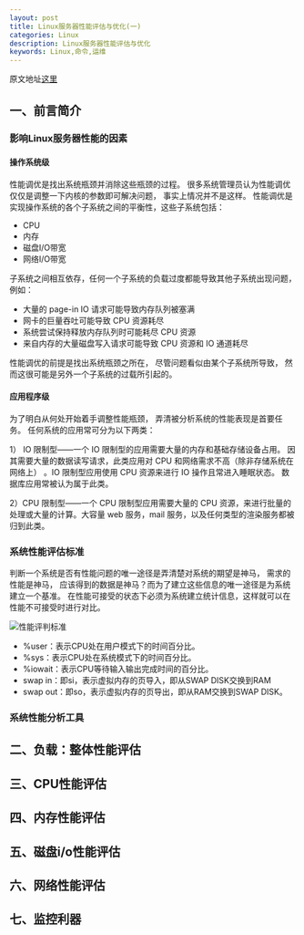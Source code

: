```yaml
---
layout: post
title: Linux服务器性能评估与优化(一)
categories: Linux
description: Linux服务器性能评估与优化
keywords: Linux,命令,运维
---
```


原文地址[这里](http://blog.csdn.net/hguisu/article/details/39373311)

## 一、前言简介

### 影响Linux服务器性能的因素

#### 操作系统级

性能调优是找出系统瓶颈并消除这些瓶颈的过程。 很多系统管理员认为性能调优仅仅是调整一下内核的参数即可解决问题， 事实上情况并不是这样。 性能调优是实现操作系统的各个子系统之间的平衡性，这些子系统包括：

- CPU
- 内存
- 磁盘I/O带宽
- 网络I/O带宽

子系统之间相互依存，任何一个子系统的负载过度都能导致其他子系统出现问题，例如：

* 大量的 page-in IO 请求可能导致内存队列被塞满
* 网卡的巨量吞吐可能导致 CPU 资源耗尽
* 系统尝试保持释放内存队列时可能耗尽 CPU 资源
* 来自内存的大量磁盘写入请求可能导致 CPU 资源和 IO 通道耗尽

性能调优的前提是找出系统瓶颈之所在， 尽管问题看似由某个子系统所导致， 然而这很可能是另外一个子系统的过载所引起的。

#### 应用程序级

为了明白从何处开始着手调整性能瓶颈， 弄清被分析系统的性能表现是首要任务。 任何系统的应用常可分为以下两类：

1） IO 限制型——一个 IO 限制型的应用需要大量的内存和基础存储设备占用。 因其需要大量的数据读写请求，此类应用对 CPU 和网络需求不高（除非存储系统在网络上） 。IO 限制型应用使用 CPU 资源来进行 IO 操作且常进入睡眠状态。 数据库应用常被认为属于此类。

2）CPU 限制型——一个 CPU 限制型应用需要大量的 CPU 资源，来进行批量的处理或大量的计算。大容量 web 服务，mail 服务，以及任何类型的渲染服务都被归到此类。

### 系统性能评估标准
        
判断一个系统是否有性能问题的唯一途径是弄清楚对系统的期望是神马， 需求的性能是神马， 应该得到的数据是神马？而为了建立这些信息的唯一途径是为系统建立一个基准。 在性能可接受的状态下必须为系统建立统计信息，这样就可以在性能不可接受时进行对比。

![性能评判标准](http://o9w2lbvnn.bkt.clouddn.com/images/%E6%80%A7%E8%83%BD%E8%AF%84%E5%88%A4%E6%A0%87%E5%87%86.png)

- %user：表示CPU处在用户模式下的时间百分比。
- %sys：表示CPU处在系统模式下的时间百分比。
- %iowait：表示CPU等待输入输出完成时间的百分比。
- swap in：即si，表示虚拟内存的页导入，即从SWAP DISK交换到RAM
- swap out：即so，表示虚拟内存的页导出，即从RAM交换到SWAP DISK。

### 系统性能分析工具

## 二、负载：整体性能评估

## 三、CPU性能评估

## 四、内存性能评估

## 五、磁盘i/o性能评估

## 六、网络性能评估

## 七、监控利器